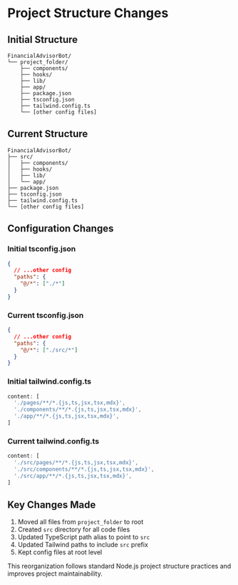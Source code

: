 # Project Structure Changes

## Initial Structure
```
FinancialAdvisorBot/
└── project_folder/
    ├── components/
    ├── hooks/
    ├── lib/
    ├── app/
    ├── package.json
    ├── tsconfig.json
    ├── tailwind.config.ts
    └── [other config files]
```

## Current Structure
```
FinancialAdvisorBot/
├── src/
│   ├── components/
│   ├── hooks/
│   ├── lib/
│   └── app/
├── package.json
├── tsconfig.json
├── tailwind.config.ts
└── [other config files]
```

## Configuration Changes

### Initial tsconfig.json
```json
{
  // ...other config
  "paths": {
    "@/*": ["./*"]
  }
}
```

### Current tsconfig.json
```json
{
  // ...other config
  "paths": {
    "@/*": ["./src/*"]
  }
}
```

### Initial tailwind.config.ts
```javascript
content: [
  './pages/**/*.{js,ts,jsx,tsx,mdx}',
  './components/**/*.{js,ts,jsx,tsx,mdx}',
  './app/**/*.{js,ts,jsx,tsx,mdx}',
]
```

### Current tailwind.config.ts
```javascript
content: [
  './src/pages/**/*.{js,ts,jsx,tsx,mdx}',
  './src/components/**/*.{js,ts,jsx,tsx,mdx}',
  './src/app/**/*.{js,ts,jsx,tsx,mdx}',
]
```

## Key Changes Made
1. Moved all files from `project_folder` to root
2. Created `src` directory for all code files
3. Updated TypeScript path alias to point to `src`
4. Updated Tailwind paths to include `src` prefix
5. Kept config files at root level

This reorganization follows standard Node.js project structure practices and improves project maintainability.